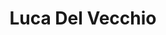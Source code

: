 ---
title: Luca Del Vecchio

family:
  sort: Del Vecchio
  given: Del Vecchio

parents:
  - name: "Marco Del Vecchio"
    type: "Father"
  - name: "Sofia Del Vecchio"
    type: "Mother"

siblings:
  - name: "Lena Del Vecchio"
    type: Sister

char_data:
  - element_title: "Pronouns"
    element: ""
  - element_title: "Race"
    element: ""
  - element_title: "Age"
    element: ""
  - element_title: "Height"
    element: ""
  - element_title: "Hair"
    element: ""
  - element_title: "Skin"
    element: ""
  - element_title: "Eyes"
    element: ""

excerpt: "Son of Marco and Sofia Del Vecchio. Savvy in business and trade. Manages the investments and deals with outside business partners under supervision of his father."

sidebar:
  nav: main
---